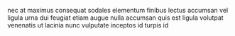 nec at maximus consequat sodales elementum finibus lectus accumsan vel ligula
urna dui feugiat etiam augue nulla accumsan quis est ligula volutpat venenatis
ut lacinia nunc vulputate inceptos id turpis id